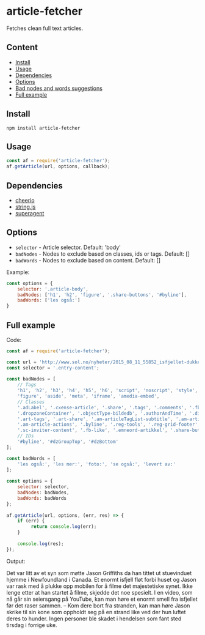 # article-fetcher
Fetches clean full text articles.

## Content
* [Install](https://github.com/soldotno/article-fetcher#install)
* [Usage](https://github.com/soldotno/article-fetcher#usage)
* [Dependencies](https://github.com/soldotno/article-fetcher#dependencies)
* [Options](https://github.com/soldotno/article-fetcher#options)
* [Bad nodes and words suggestions](https://github.com/soldotno/article-fetcher#bad-nodes-and-words-suggestions)
* [Full example](https://github.com/soldotno/article-fetcher#full-example)

## Install

    npm install article-fetcher

## Usage
```js
const af = require('article-fetcher');
af.getArticle(url, options, callback);
```

## Dependencies
* [cheerio](https://github.com/cheeriojs/cheerio)
* [string.js](https://github.com/jprichardson/string.js)
* [superagent](https://github.com/visionmedia/superagent)

## Options
* `selector` - Article selector. Default: 'body'
* `badNodes` - Nodes to exclude based on classes, ids or tags. Default: []
* `badWords` - Nodes to exclude based on content. Default: []

Example:
```js
const options = {
    selector: '.article-body',
    badNodes: ['h1', 'h2', 'figure', '.share-buttons', '#byline'],
    badWords: ['les også:']
}
```
    
## Full example

Code:

```js
const af = require('article-fetcher');

const url = 'http://www.sol.no/nyheter/2015_08_11_55852_isfjellet-dukket-opp-300-meter-fra-huset.html';
const selector = '.entry-content';
    
const badNodes = [
    // Tags
    'h1', 'h2', 'h3', 'h4', 'h5', 'h6', 'script', 'noscript', 'style', 'img',
    'figure', 'aside', 'meta', 'iframe', 'amedia-embed',
    // Classes
    '.adLabel', '.cxense-article', '.share', '.tags', '.comments', '.fb-share',
    '.dropzoneContainer', '.objectType-bildedb', '.authorAndTime', '.dinside_introlink',
    '.art-tags', '.art-share', '.am-articleTagList-subtitle', '.am-articleTagList',
    '.am-article-actions', '.byline', '.reg-tools', '.reg-grid-footer', '.belowBodyText',
    '.sc-inviter-content', '.fb-like', '.emneord-artikkel', '.share-buttons', '.hmedia',
    // IDs
    '#byline', '#dzGroupTop', '#dzBottom'
];

const badWords = [
    'les også:', 'les mer:', 'foto:', 'se også:', 'levert av:'
];
    
const options = {
    selector: selector,
    badNodes: badNodes,
    badWords: badWords
};
    
af.getArticle(url, options, (err, res) => {
    if (err) {
         return console.log(err);
    }
      
    console.log(res);
});
```

Output:

   Det var litt av et syn som møtte Jason Griffiths da han tittet ut stuevinduet hjemme i Newfoundland i Canada. Et enormt isfjell fløt forbi huset og Jason var rask med å plukke opp mobilen for å filme det majestetiske synet. Ikke lenge etter at han startet å filme, skjedde det noe spesielt. I en video, som nå går sin seiersgang på YouTube, kan man høre et enormt smell fra isfjellet før det raser sammen. – Kom dere bort fra stranden, kan man høre Jason skrike til sin kone som oppholdt seg på en strand like ved der hun luftet deres to hunder. Ingen personer ble skadet i hendelsen som fant sted tirsdag i forrige uke.
